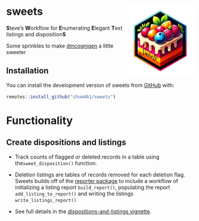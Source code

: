 
<!-- README.md is generated from README.Rmd. Please edit that file -->

# sweets <a href="https://github.com/shum461/sweets"><img src="man/figures/logo.png" alt="sweets website" align="right" height="190"/></a>

<!-- badges: start -->
<!-- badges: end -->

**S**teve’s **W**orkflow for **E**numerating **E**legant **T**ext
listings and disposition**S**

Some sprinkles to make
[dmcognigen](https://github.com/simulations-plus/dmcognigen "dmcognigen GitHub")
a little sweeter

## Installation

You can install the development version of sweets from
[GitHub](https://github.com/) with:

``` r
remotes::install_github("shum461/sweets")
```

# Functionality

## Create dispositions and listings

- Track counts of flagged or deleted records in a table using
  the`sweet_disposition()` function.

- Deletion listings are tables of records removed for each deletion
  flag. Sweets builds off of the [reporter
  package](https://reporter.r-sassy.org/index.html) to include a
  workflow of initializing a listing report `build_report()`, populating
  the report `add_listing_to_report()` and writing the listings
  `write_listings_report()`

- See full details in the [dispositions-and-listings
  vignette](https://shum461.github.io/sweets/articles/dispositions-and-listings.html).
